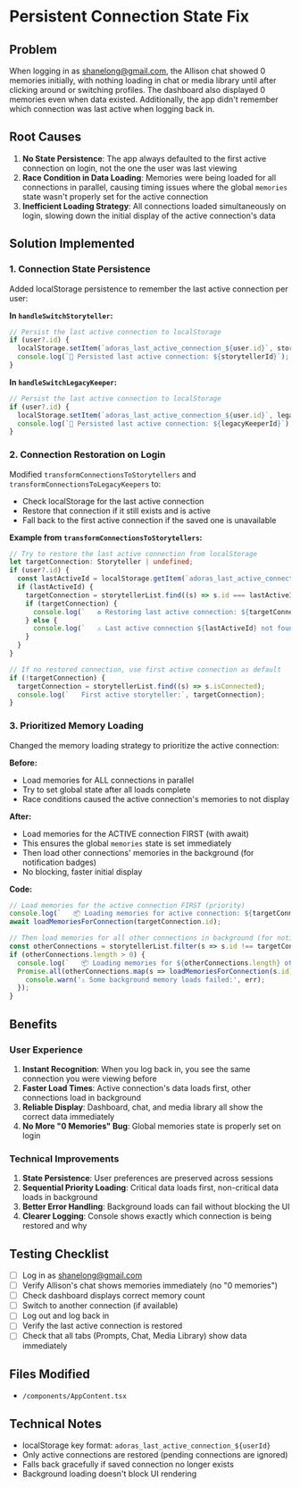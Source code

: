 # Persistent Connection State Fix

## Problem
When logging in as shanelong@gmail.com, the Allison chat showed 0 memories initially, with nothing loading in chat or media library until after clicking around or switching profiles. The dashboard also displayed 0 memories even when data existed. Additionally, the app didn't remember which connection was last active when logging back in.

## Root Causes
1. **No State Persistence**: The app always defaulted to the first active connection on login, not the one the user was last viewing
2. **Race Condition in Data Loading**: Memories were being loaded for all connections in parallel, causing timing issues where the global `memories` state wasn't properly set for the active connection
3. **Inefficient Loading Strategy**: All connections loaded simultaneously on login, slowing down the initial display of the active connection's data

## Solution Implemented

### 1. Connection State Persistence
Added localStorage persistence to remember the last active connection per user:

**In `handleSwitchStoryteller`:**
```typescript
// Persist the last active connection to localStorage
if (user?.id) {
  localStorage.setItem(`adoras_last_active_connection_${user.id}`, storytellerId);
  console.log(`💾 Persisted last active connection: ${storytellerId}`);
}
```

**In `handleSwitchLegacyKeeper`:**
```typescript
// Persist the last active connection to localStorage
if (user?.id) {
  localStorage.setItem(`adoras_last_active_connection_${user.id}`, legacyKeeperId);
  console.log(`💾 Persisted last active connection: ${legacyKeeperId}`);
}
```

### 2. Connection Restoration on Login
Modified `transformConnectionsToStorytellers` and `transformConnectionsToLegacyKeepers` to:
- Check localStorage for the last active connection
- Restore that connection if it still exists and is active
- Fall back to the first active connection if the saved one is unavailable

**Example from `transformConnectionsToStorytellers`:**
```typescript
// Try to restore the last active connection from localStorage
let targetConnection: Storyteller | undefined;
if (user?.id) {
  const lastActiveId = localStorage.getItem(`adoras_last_active_connection_${user.id}`);
  if (lastActiveId) {
    targetConnection = storytellerList.find((s) => s.id === lastActiveId && s.isConnected);
    if (targetConnection) {
      console.log(`   ♻️ Restoring last active connection: ${targetConnection.name} (${lastActiveId})`);
    } else {
      console.log(`   ⚠️ Last active connection ${lastActiveId} not found or not active, falling back to first`);
    }
  }
}

// If no restored connection, use first active connection as default
if (!targetConnection) {
  targetConnection = storytellerList.find((s) => s.isConnected);
  console.log(`   First active storyteller:`, targetConnection);
}
```

### 3. Prioritized Memory Loading
Changed the memory loading strategy to prioritize the active connection:

**Before:**
- Load memories for ALL connections in parallel
- Try to set global state after all loads complete
- Race conditions caused the active connection's memories to not display

**After:**
- Load memories for the ACTIVE connection FIRST (with await)
- This ensures the global `memories` state is set immediately
- Then load other connections' memories in the background (for notification badges)
- No blocking, faster initial display

**Code:**
```typescript
// Load memories for the active connection FIRST (priority)
console.log(`   📦 Loading memories for active connection: ${targetConnection.id}...`);
await loadMemoriesForConnection(targetConnection.id);

// Then load memories for all other connections in background (for notification badges)
const otherConnections = storytellerList.filter(s => s.id !== targetConnection!.id);
if (otherConnections.length > 0) {
  console.log(`   📦 Loading memories for ${otherConnections.length} other connections in background...`);
  Promise.all(otherConnections.map(s => loadMemoriesForConnection(s.id))).catch(err => {
    console.warn('⚠️ Some background memory loads failed:', err);
  });
}
```

## Benefits

### User Experience
1. **Instant Recognition**: When you log back in, you see the same connection you were viewing before
2. **Faster Load Times**: Active connection's data loads first, other connections load in background
3. **Reliable Display**: Dashboard, chat, and media library all show the correct data immediately
4. **No More "0 Memories" Bug**: Global memories state is properly set on login

### Technical Improvements
1. **State Persistence**: User preferences are preserved across sessions
2. **Sequential Priority Loading**: Critical data loads first, non-critical data loads in background
3. **Better Error Handling**: Background loads can fail without blocking the UI
4. **Clearer Logging**: Console shows exactly which connection is being restored and why

## Testing Checklist
- [ ] Log in as shanelong@gmail.com
- [ ] Verify Allison's chat shows memories immediately (no "0 memories")
- [ ] Check dashboard displays correct memory count
- [ ] Switch to another connection (if available)
- [ ] Log out and log back in
- [ ] Verify the last active connection is restored
- [ ] Check that all tabs (Prompts, Chat, Media Library) show data immediately

## Files Modified
- `/components/AppContent.tsx`

## Technical Notes
- localStorage key format: `adoras_last_active_connection_${userId}`
- Only active connections are restored (pending connections are ignored)
- Falls back gracefully if saved connection no longer exists
- Background loading doesn't block UI rendering
